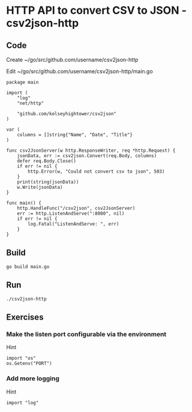 # HTTP API to convert CSV to JSON - csv2json-http

## Code

Create ~/go/src/github.com/username/csv2json-http

Edit ~/go/src/github.com/username/csv2json-http/main.go


```
package main

import (
	"log"
	"net/http"

	"github.com/kelseyhightower/csv2json"
)

var (
	columns = []string{"Name", "Date", "Title"}
)

func csv2JsonServer(w http.ResponseWriter, req *http.Request) {
	jsonData, err := csv2json.Convert(req.Body, columns)
	defer req.Body.Close()
	if err != nil {
		http.Error(w, "Could not convert csv to json", 503)
	}
	print(string(jsonData))
	w.Write(jsonData)
}

func main() {
	http.HandleFunc("/csv2json", csv2JsonServer)
	err := http.ListenAndServe(":8080", nil)
	if err != nil {
		log.Fatal("ListenAndServe: ", err)
	}
}
```

## Build

```
go build main.go
```


## Run

```
./csv2json-http
```

## Exercises

### Make the listen port configurable via the environment

Hint

```
import "os"
os.Getenv("PORT")
```

### Add more logging

Hint

```
import "log"
```
